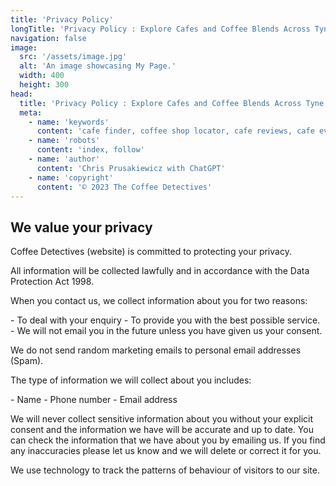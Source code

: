 ```yaml
---
title: 'Privacy Policy'
longTitle: 'Privacy Policy : Explore Cafes and Coffee Blends Across Tyne & Wear'
navigation: false
image:
  src: '/assets/image.jpg'
  alt: 'An image showcasing My Page.'
  width: 400
  height: 300
head:
  title: 'Privacy Policy : Explore Cafes and Coffee Blends Across Tyne & Wear'
  meta:
    - name: 'keywords'
      content: 'cafe finder, coffee shop locator, cafe reviews, cafe events, cafe news, speciality coffee, cafe blog, coffee culture'
    - name: 'robots'
      content: 'index, follow'
    - name: 'author'
      content: 'Chris Prusakiewicz with ChatGPT'
    - name: 'copyright'
      content: '© 2023 The Coffee Detectives'
---
```


## We value your privacy
<p>Coffee Detectives (website) is committed to protecting your privacy.</p>
<p>All information will be collected lawfully and in accordance with the Data Protection Act 1998.</p>
<p>When you contact us, we collect information about you for two reasons:</p>
- To deal with your enquiry
- To provide you with the best possible service.
- We will not email you in the future unless you have given us your consent.
<p>We do not send random marketing emails to personal email addresses (Spam).</p>
<p>The type of information we will collect about you includes:</p>
- Name
- Phone number
- Email address
<p>We will never collect sensitive information about you without your explicit consent and the information we have will be accurate and up to date. You can check the information that we have about you by emailing us. If you find any inaccuracies please let us know and we will delete or correct it for you.</p>
<p>We use technology to track the patterns of behaviour of visitors to our site.</p>